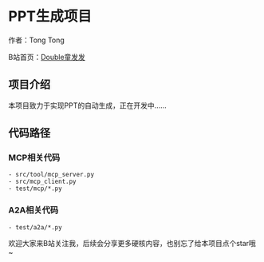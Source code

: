 # PPT生成项目

作者：Tong Tong

B站首页：[Double童发发](https://space.bilibili.com/323109608)

## 项目介绍

本项目致力于实现PPT的自动生成，正在开发中……


## 代码路径

### MCP相关代码
    - src/tool/mcp_server.py
    - src/mcp_client.py
    - test/mcp/*.py

### A2A相关代码
    - test/a2a/*.py

欢迎大家来B站关注我，后续会分享更多硬核内容，也别忘了给本项目点个star哦~